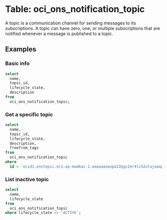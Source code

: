 # Table: oci_ons_notification_topic

A topic is a communication channel for sending messages to its subscriptions. A topic can have zero, one, or multiple subscriptions that are notified whenever a message is published to a topic.

## Examples

### Basic info

```sql
select
  name,
  topic_id,
  lifecycle_state,
  description
from
  oci_ons_notification_topic;
```

### Get a specific topic

```sql
select
  name,
  topic_id,
  lifecycle_state,
  description,
  freefrom_tags
from
  oci_ons_notification_topic
where
  id = 'ocid1.onstopic.oc1.ap-mumbai-1.aaaaaaaaopa22qgc2er4lc52ulajxwapd2c2kfs5lupvl57lejzjgh8qsdcf';
```

### List inactive topic

```sql
select
  name,
  lifecycle_state
from
  oci_ons_notification_topic
where lifecycle_state <> 'ACTIVE';
```

